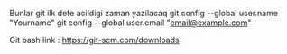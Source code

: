 Bunlar git ilk defe acildigi zaman yazilacaq
git config --global user.name "Yourname"
git config --global user.email "email@example.com"

 Git bash link : https://git-scm.com/downloads
